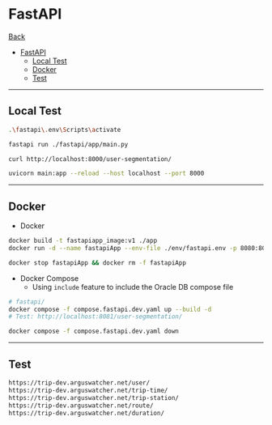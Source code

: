 # FastAPI

[Back](../../../README.md)

- [FastAPI](#fastapi)
  - [Local Test](#local-test)
  - [Docker](#docker)
  - [Test](#test)

---

## Local Test

```sh
.\fastapi\.env\Scripts\activate

fastapi run ./fastapi/app/main.py

curl http://localhost:8000/user-segmentation/

uvicorn main:app --reload --host localhost --port 8000
```

---

## Docker

- Docker

```sh
docker build -t fastapiapp_image:v1 ./app
docker run -d --name fastapiApp --env-file ./env/fastapi.env -p 8080:8000 fastapiapp_image:v1

docker stop fastapiApp && docker rm -f fastapiApp
```

- Docker Compose
  - Using `include` feature to include the Oracle DB compose file

```sh
# fastapi/
docker compose -f compose.fastapi.dev.yaml up --build -d
# Test: http://localhost:8081/user-segmentation/

docker compose -f compose.fastapi.dev.yaml down
```

---

## Test

```sh
https://trip-dev.arguswatcher.net/user/
https://trip-dev.arguswatcher.net/trip-time/
https://trip-dev.arguswatcher.net/trip-station/
https://trip-dev.arguswatcher.net/route/
https://trip-dev.arguswatcher.net/duration/
```